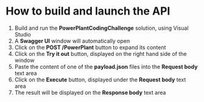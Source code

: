 # How to build and launch the API

1) Build and run the **PowerPlantCodingChallenge** solution, using Visual Studio
2) A **Swagger UI** window will automatically open
3) Click on the **POST /PowerPlant** button to expand its content
4) Click on the **Try it out** button, displayed on the right hand side of the window
5) Paste the content of one of the **payload.json** files into the **Request body** text area
6) Click on the **Execute** button, displayed under the **Request body** text area
7) The result will be displayed on the **Response body** text area 
